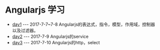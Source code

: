 # Angularjs 学习

 - [day1](day1/) --- 2017-7-7~7-8 Angularjs的表达式，指令，模型，作用域，控制器以及过滤器。
 - [day2](day2/) --- 2017-7-9 Angularjs的service
 - [day3](day3/) --- 2017-7-10 Angularjs的http，select 
